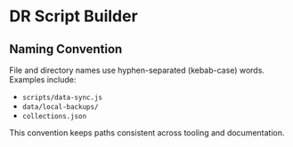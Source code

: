 # DR Script Builder

## Naming Convention

File and directory names use hyphen-separated (kebab-case) words. Examples include:

- `scripts/data-sync.js`
- `data/local-backups/`
- `collections.json`

This convention keeps paths consistent across tooling and documentation.
